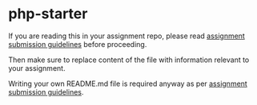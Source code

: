 # php-starter

If you are reading this in your assignment repo, please read [assignment submission guidelines](https://learn.rtcamp.com/campus/php-assignments/guidelines/) before proceeding.

Then make sure to replace content of the file with information relevant to your assignment. 

Writing your own README.md file is required anyway as per [assignment submission guidelines](https://learn.rtcamp.com/campus/php-assignments/guidelines/).
